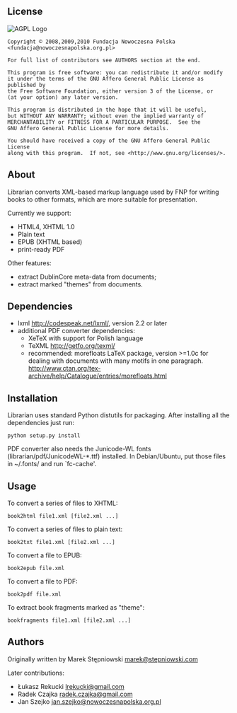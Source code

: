 License
-------

  ![AGPL Logo](http://www.gnu.org/graphics/agplv3-155x51.png)

    Copyright © 2008,2009,2010 Fundacja Nowoczesna Polska <fundacja@nowoczesnapolska.org.pl>

    For full list of contributors see AUTHORS section at the end.

    This program is free software: you can redistribute it and/or modify
    it under the terms of the GNU Affero General Public License as published by
    the Free Software Foundation, either version 3 of the License, or
    (at your option) any later version.

    This program is distributed in the hope that it will be useful,
    but WITHOUT ANY WARRANTY; without even the implied warranty of
    MERCHANTABILITY or FITNESS FOR A PARTICULAR PURPOSE.  See the
    GNU Affero General Public License for more details.

    You should have received a copy of the GNU Affero General Public License
    along with this program.  If not, see <http://www.gnu.org/licenses/>.


About
------

Librarian converts XML-based markup language used by FNP for writing books to
other formats, which are more suitable for presentation.

Currently we support:

 * HTML4, XHTML 1.0
 * Plain text
 * EPUB (XHTML based)
 * print-ready PDF

Other features:

 * extract DublinCore meta-data from documents;
 * extract marked "themes" from documents.


Dependencies
------------

 * lxml <http://codespeak.net/lxml/>, version 2.2 or later
 * additional PDF converter dependencies:
   * XeTeX with support for Polish language
   * TeXML <http://getfo.org/texml/>
   * recommended: morefloats LaTeX package, version >=1.0c
     for dealing with documents with many motifs in one paragraph.
     <http://www.ctan.org/tex-archive/help/Catalogue/entries/morefloats.html>


Installation
------------

Librarian uses standard Python distutils for packaging. After installing all the dependencies just run:

    python setup.py install

PDF converter also needs the Junicode-WL fonts (librarian/pdf/JunicodeWL-*.ttf) installed.
In Debian/Ubuntu, put those files in ~/.fonts/ and run `fc-cache'.

Usage
------

To convert a series of files to XHTML:

    book2html file1.xml [file2.xml ...]

To convert a series of files to plain text:

    book2txt file1.xml [file2.xml ...]

To convert a file to EPUB:

    book2epub file.xml

To convert a file to PDF:

    book2pdf file.xml

To extract book fragments marked as "theme":

    bookfragments file1.xml [file2.xml ...]


Authors
-------
Originally written by Marek Stępniowski <marek@stepniowski.com>
	
Later contributions:

 * Łukasz Rekucki <lrekucki@gmail.com>
 * Radek Czajka <radek.czajka@gmail.com>
 * Jan Szejko <jan.szejko@nowoczesnapolska.org.pl>

